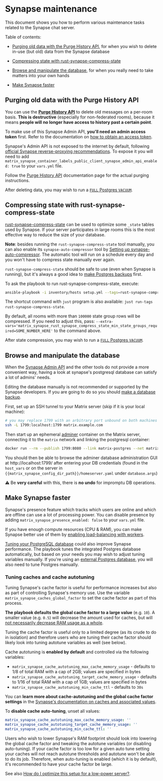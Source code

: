 # Synapse maintenance

This document shows you how to perform various maintenance tasks related to the Synapse chat server.

Table of contents:

- [Purging old data with the Purge History API](#purging-old-data-with-the-purge-history-api), for when you wish to delete in-use (but old) data from the Synapse database

- [Compressing state with rust-synapse-compress-state](#compressing-state-with-rust-synapse-compress-state)

- [Browse and manipulate the database](#browse-and-manipulate-the-database), for when you really need to take matters into your own hands

- [Make Synapse faster](#make-synapse-faster)

## Purging old data with the Purge History API

You can use the **[Purge History API](https://github.com/element-hq/synapse/blob/master/docs/admin_api/purge_history_api.md)** to delete old messages on a per-room basis. **This is destructive** (especially for non-federated rooms), because it means **people will no longer have access to history past a certain point**.

To make use of this Synapse Admin API, **you'll need an admin access token** first. Refer to the documentation on [how to obtain an access token](obtaining-access-tokens.md).

Synapse's Admin API is not exposed to the internet by default, following [official Synapse reverse-proxying recommendations](https://github.com/element-hq/synapse/blob/master/docs/reverse_proxy.md#synapse-administration-endpoints). To expose it you will need to add `matrix_synapse_container_labels_public_client_synapse_admin_api_enabled: true` to your `vars.yml` file.

Follow the [Purge History API](https://github.com/element-hq/synapse/blob/master/docs/admin_api/purge_history_api.md) documentation page for the actual purging instructions.

After deleting data, you may wish to run a [`FULL` Postgres `VACUUM`](./maintenance-postgres.md#vacuuming-postgresql).


## Compressing state with rust-synapse-compress-state

[rust-synapse-compress-state](https://github.com/matrix-org/rust-synapse-compress-state) can be used to optimize some `_state` tables used by Synapse. If your server participates in large rooms this is the most effective way to reduce the size of your database.

**Note**: besides running the `rust-synapse-compress-state` tool manually, you can also enable its `synapse-auto-compressor` tool by [Setting up synapse-auto-compressor](configuring-playbook-synapse-auto-compressor.md). The automatic tool will run on a schedule every day and you won't have to compress state manually ever again.

`rust-synapse-compress-state` should be safe to use (even when Synapse is running), but it's always a good idea to [make Postgres backups](./maintenance-postgres.md#backing-up-postgresql) first.

To ask the playbook to run rust-synapse-compress-state, execute:

```sh
ansible-playbook -i inventory/hosts setup.yml --tags=rust-synapse-compress-state
```

The shortcut command with `just` program is also available: `just run-tags rust-synapse-compress-state`.

By default, all rooms with more than `100000` state group rows will be compressed. If you need to adjust this, pass: `--extra-vars='matrix_synapse_rust_synapse_compress_state_min_state_groups_required=SOME_NUMBER_HERE'` to the command above.

After state compression, you may wish to run a [`FULL` Postgres `VACUUM`](./maintenance-postgres.md#vacuuming-postgresql).


## Browse and manipulate the database

When the [Synapse Admin API](https://github.com/element-hq/synapse/tree/master/docs/admin_api) and the other tools do not provide a more convenient way, having a look at synapse's postgresql database can satisfy a lot of admins' needs.

Editing the database manually is not recommended or supported by the Synapse developers. If you are going to do so you should [make a database backup](./maintenance-postgres.md#backing-up-postgresql).

First, set up an SSH tunnel to your Matrix server (skip if it is your local machine):

```sh
# you may replace 1799 with an arbitrary port unbound on both machines
ssh -L 1799:localhost:1799 matrix.example.com
```

Then start up an ephemeral [adminer](https://www.adminer.org/) container on the Matrix server, connecting it to the `matrix` network and linking the postgresql container:

```sh
docker run --rm --publish 1799:8080 --link matrix-postgres --net matrix adminer
```

You should then be able to browse the adminer database administration GUI at http://localhost:1799/ after entering your DB credentials (found in the `host_vars` or on the server in `{{matrix_synapse_config_dir_path}}/homeserver.yaml` under `database.args`)

⚠️️ Be **very careful** with this, there is **no undo** for impromptu DB operations.

## Make Synapse faster

Synapse's presence feature which tracks which users are online and which are offline can use a lot of processing power. You can disable presence by adding `matrix_synapse_presence_enabled: false` to your `vars.yml` file.

If you have enough compute resources (CPU & RAM), you can make Synapse better use of them by [enabling load-balancing with workers](configuring-playbook-synapse.md#load-balancing-with-workers).

[Tuning your PostgreSQL database](maintenance-postgres.md#tuning-postgresql) could also improve Synapse performance. The playbook tunes the integrated Postgres database automatically, but based on your needs you may wish to adjust tuning variables manually. If you're using an [external Postgres database](configuring-playbook-external-postgres.md), you will also need to tune Postgres manually.

### Tuning caches and cache autotuning

Tuning Synapse's cache factor is useful for performance increases but also as part of controlling Synapse's memory use. Use the variable `matrix_synapse_caches_global_factor` to set the cache factor as part of this process.

**The playbook defaults the global cache factor to a large value** (e.g. `10`). A smaller value (e.g. `0.5`) will decrease the amount used for caches, but will [not necessarily decrease RAM usage as a whole](https://github.com/matrix-org/synapse/issues/3939).

Tuning the cache factor is useful only to a limited degree (as its crude to do in isolation) and therefore users who are tuning their cache factor should likely look into tuning autotune variables as well (see below).

Cache autotuning is **enabled by default** and controlled via the following variables:

- `matrix_synapse_cache_autotuning_max_cache_memory_usage` - defaults to 1/8 of total RAM with a cap of 2GB; values are specified in bytes
- `matrix_synapse_cache_autotuning_target_cache_memory_usage` - defaults to 1/16 of total RAM with a cap of 1GB; values are specified in bytes
- `matrix_synapse_cache_autotuning_min_cache_ttl` - defaults to `30s`

You can **learn more about cache-autotuning and the global cache factor settings** in the [Synapse's documentation on caches and associated values](https://matrix-org.github.io/synapse/latest/usage/configuration/config_documentation.html#caches-and-associated-values).

To **disable cache auto-tuning**, unset all values:

```yaml
matrix_synapse_cache_autotuning_max_cache_memory_usage: ''
matrix_synapse_cache_autotuning_target_cache_memory_usage: ''
matrix_synapse_cache_autotuning_min_cache_ttl: ''
```

Users who wish to lower Synapse's RAM footprint should look into lowering the global cache factor and tweaking the autotune variables (or disabling auto-tuning). If your cache factor is too low for a given auto tune setting your caches will not reach autotune thresholds and autotune won't be able to do its job. Therefore, when auto-tuning is enabled (which it is by default), it's recommended to have your cache factor be large.

See also [How do I optimize this setup for a low-power server?](faq.md#how-do-i-optimize-this-setup-for-a-low-power-server).
